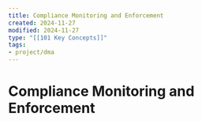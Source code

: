 ```yaml
---
title: Compliance Monitoring and Enforcement
created: 2024-11-27
modified: 2024-11-27
type: "[[101 Key Concepts]]"
tags:
- project/dma
---
```

# Compliance Monitoring and Enforcement
